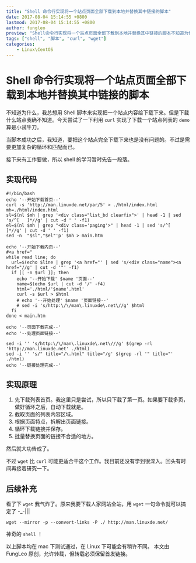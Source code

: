 ```yaml
---
title: "Shell 命令行实现将一个站点页面全部下载到本地并替换其中链接的脚本"
date: 2017-08-04 15:14:55 +0800
lastmod: 2017-08-04 15:14:55 +0800
author: fungleo
preview: "Shell命令行实现将一个站点页面全部下载到本地并替换其中链接的脚本不知道为什么，我总想用Shell脚本来实现把一个站点内容给下载下来。但是下载什么站点我确不知道。今天尝试了一下利用curl实现了下载一个站点列表的demo算是小试牛刀。当脚本成功之后，我知道，要把这个站点完全下载下来也是没有问题的。不过是需要更加复杂的循环和匹配而已。接下来有工作要做，所以shell的学习暂时先告一"
tags: ["shell", "脚本", "curl", "wget"]
categories:
    - Linux\CentOS
---
```


# Shell 命令行实现将一个站点页面全部下载到本地并替换其中链接的脚本

不知道为什么，我总想用 Shell 脚本来实现把一个站点内容给下载下来。但是下载什么站点我确不知道。今天尝试了一下利用 `curl` 实现了下载一个站点列表的 `demo` 算是小试牛刀。

当脚本成功之后，我知道，要把这个站点完全下载下来也是没有问题的。不过是需要更加复杂的循环和匹配而已。

接下来有工作要做，所以 shell 的学习暂时先告一段落。

## 实现代码

```#
#!/bin/bash
echo '--开始下载首页--'
curl -s 'http://man.linuxde.net/par/5' > ./html/index.html
mh=./html/index.html
sl=$(nl $mh | grep '<div class="list_bd clearfix">' | head -1 | sed 's/^[ 	]*//g' | cut -d ' ' -f1)
el=$(nl $mh | grep "<div class='paging'>" | head -1 | sed 's/^[ 	]*//g' | cut -d ' ' -f1)
sed -n  "$sl","$el"'p' $mh > main.htm

echo '--开始下载内页--'
#<a href="
while read line; do
  url=$(echo $line | grep '<a href="' | sed 's/<div class="name"><a href="//g' | cut -d '"' -f1)
  if [[ -n $url ]]; then
    echo '--开始下载' $name '页面--'
    name=$(echo $url | cut -d '/' -f4)
    html='./html/'$name'.html'
    curl -s $url > $html
    # echo '--开始处理' $name '页面链接--'
    # sed -i 's/http:\/\/man\.linuxde\.net\//g' $html
  fi
done < main.htm

echo '--页面下载完成--'
echo '--处理页面链接--'

sed -i '' 's/http:\/\/man\.linuxde\.net\///g' $(grep -rl 'http://man.linuxde.net' ./html)
sed -i '' 's/" title="/\.html" title="/g' $(grep -rl '" title="' ./html)
echo '--链接处理完成--'
```

## 实现原理

1. 先下载列表首页。我这里只是尝试，所以只下载了第一页。如果要下载多页，做好循环之后，自动下载就是。
2. 截取页面的列表内容区域。
3. 根据页面特点，拆解出页面链接。
4. 循环下载链接并保存。
5. 批量替换页面的链接不合适的地方。

然后就大功告成了。

不过 `wget` 比 `curl` 可能更适合干这个工作。我目前还没有学到很深入。回头有时间再接着研究一下。

## 后续补充

看了下 `wget` 我气炸了。原来我要下载人家网站全站，用 `wget` 一句命令就可以搞定了 -_-|||

```#
wget --mirror -p --convert-links -P ./ http://man.linuxde.net/
```

神奇的 `shell` ！

以上脚本均在 mac 下测试通过，在 Linux 下可能会有稍许不同。 
本文由 FungLeo 原创，允许转载，但转载必须保留首发链接。


